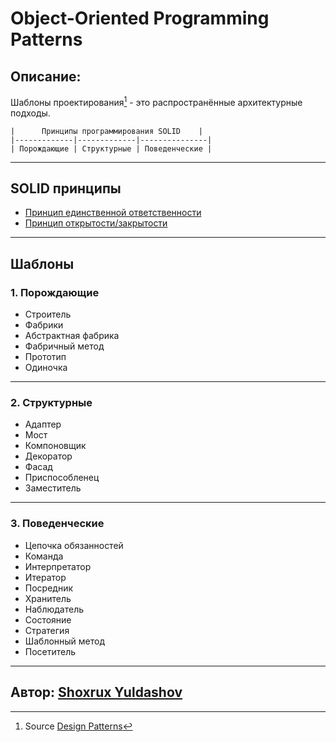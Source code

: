 # Object-Oriented Programming Patterns

## Описание:

Шаблоны проектирования[^1] - это распространённые архитектурные подходы.

```text
|      Принципы программирования SOLID    |
|-------------|-------------|---------------|
| Порождающие | Структурные | Поведенческие |
```

---

## SOLID принципы

- [Принцип единственной ответственности](src/solid/README.md#srp)
- [Принцип открытости/закрытости](src/solid/README.md#ocp)

---

## Шаблоны

### 1. Порождающие

- Строитель
- Фабрики
- Абстрактная фабрика
- Фабричный метод
- Прототип
- Одиночка

---

### 2. Структурные

- Адаптер
- Мост
- Компоновщик
- Декоратор
- Фасад
- Приспособленец
- Заместитель

---

### 3. Поведенческие

- Цепочка обязанностей
- Команда
- Интерпретатор
- Итератор
- Посредник
- Хранитель
- Наблюдатель
- Состояние
- Стратегия
- Шаблонный метод
- Посетитель

---

## Автор: [Shoxrux Yuldashov](https://github.com/shyuldashov)


[^1]: Source [Design Patterns](https://www.oodesign.com/)
